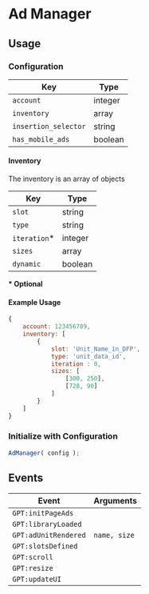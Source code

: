 # Ad Manager

## Usage

### Configuration

| Key                  | Type    |
| -------------------- | ------- |
| `account`            | integer |
| `inventory`          | array   |
| `insertion_selector` | string  |
| `has_mobile_ads`     | boolean |

#### Inventory

The inventory is an array of objects

| Key          | Type    |
| ------------ | ------- |
| `slot`       | string  |
| `type`       | string  |
| `iteration`* | integer |
| `sizes`      | array   |
| `dynamic`    | boolean |

__* Optional__

#### Example Usage

```javascript
{
	account: 123456789,
	inventory: [
		{
			slot: 'Unit_Name_in_DFP',
			type: 'unit_data_id',
			iteration : 0,
			sizes: [
				[300, 250],
				[728, 90]
			]
		}
	]
}
```

### Initialize with Configuration

```javascript
AdManager( config );
```

## Events

| Event                | Arguments            |
| -------------------- | -------------------- |
| `GPT:initPageAds`    |                      |
| `GPT:libraryLoaded`  |                      |
| `GPT:adUnitRendered` | `name, size`         |
| `GPT:slotsDefined`   |                      |
| `GPT:scroll`         |                      |
| `GPT:resize`         |                      |
| `GPT:updateUI`       |                      |